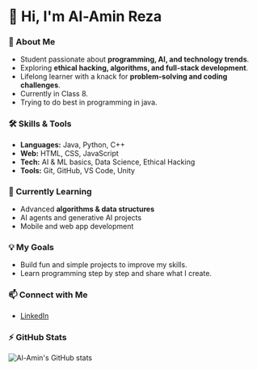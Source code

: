 # 👋 Hi, I'm Al-Amin Reza

### 🚀 About Me
- Student passionate about **programming, AI, and technology trends**.  
- Exploring **ethical hacking, algorithms, and full-stack development**.  
- Lifelong learner with a knack for **problem-solving and coding challenges**.
- Currently in Class 8.
- Trying to do best in programming in java.

### 🛠️ Skills & Tools
- **Languages:** Java, Python, C++  
- **Web:** HTML, CSS, JavaScript  
- **Tech:** AI & ML basics, Data Science, Ethical Hacking  
- **Tools:** Git, GitHub, VS Code, Unity  

### 🌱 Currently Learning
- Advanced **algorithms & data structures**  
- AI agents and generative AI projects  
- Mobile and web app development  

### 💡 My Goals
- Build fun and simple projects to improve my skills.  
- Learn programming step by step and share what I create.
  
### 📫 Connect with Me
- [LinkedIn]([https://www.linkedin.com/in/al-amin-reza-9a3b7a338/])   

### ⚡ GitHub Stats
![Al-Amin's GitHub stats](https://github-readme-stats.vercel.app/api?username=alaminreza6379&show_icons=true&theme=radical)

<!---
alaminreza6379/alaminreza6379 is a ✨ special ✨ repository because its `README.md` (this file) appears on your GitHub profile.
You can click the Preview link to take a look at your changes.
--->
